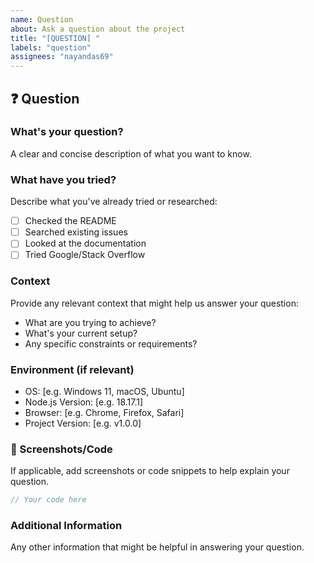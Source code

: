 ```yaml
---
name: Question
about: Ask a question about the project
title: "[QUESTION] "
labels: "question"
assignees: "nayandas69"
---
```


## ❓ Question

### What's your question?

A clear and concise description of what you want to know.

### What have you tried?

Describe what you've already tried or researched:

- [ ] Checked the README
- [ ] Searched existing issues
- [ ] Looked at the documentation
- [ ] Tried Google/Stack Overflow

### Context

Provide any relevant context that might help us answer your question:

- What are you trying to achieve?
- What's your current setup?
- Any specific constraints or requirements?

### Environment (if relevant)

- OS: [e.g. Windows 11, macOS, Ubuntu]
- Node.js Version: [e.g. 18.17.1]
- Browser: [e.g. Chrome, Firefox, Safari]
- Project Version: [e.g. v1.0.0]

### 📸 Screenshots/Code

If applicable, add screenshots or code snippets to help explain your question.

```typescript
// Your code here
```

### Additional Information

Any other information that might be helpful in answering your question.
